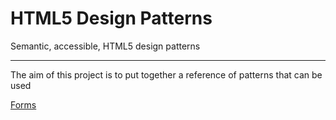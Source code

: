 # HTML5 Design Patterns

Semantic, accessible, HTML5 design patterns

---

The aim of this project is to put together a reference of patterns that can be used 

[Forms](forms.md)

